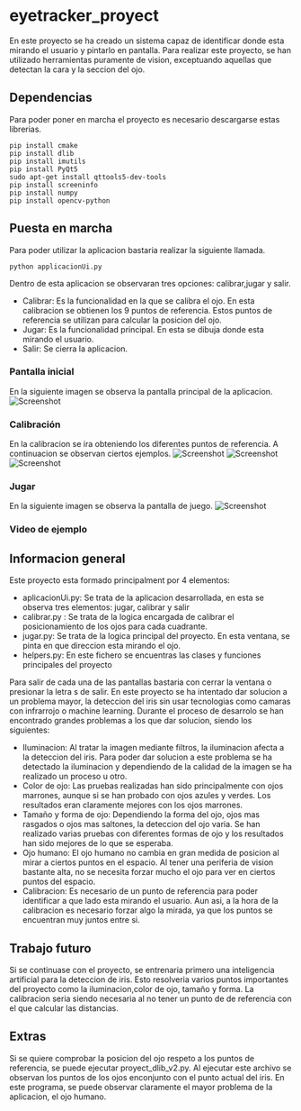 # eyetracker_proyect
En este proyecto se ha creado un sistema capaz de identificar donde esta mirando el usuario y pintarlo en pantalla. Para realizar este proyecto, se han utilizado herramientas puramente de vision, exceptuando aquellas que detectan la cara y la seccion del ojo.
## Dependencias 
Para poder poner en marcha el proyecto es necesario descargarse estas librerias.
```
pip install cmake
pip install dlib
pip install imutils
pip install PyQt5
sudo apt-get install qttools5-dev-tools
pip install screeninfo
pip install numpy
pip install opencv-python
```
## Puesta en marcha
Para poder utilizar la aplicacion bastaria realizar la siguiente llamada.
```
python applicacionUi.py
```
Dentro de esta aplicacion se observaran tres opciones: calibrar,jugar y salir.
* Calibrar: Es la funcionalidad en la que se calibra el ojo. En esta calibracion se obtienen los 9 puntos de referencia. Estos puntos de referencia se utilizan para calcular la posicion del ojo.
* Jugar: Es la funcionalidad principal. En esta se dibuja donde esta mirando el usuario.
* Salir: Se cierra la aplicacion.
### Pantalla inicial
En la siguiente imagen se observa la pantalla principal de la aplicacion.
![Screenshot](mainUI.png)
### Calibración
En la calibracion se ira obteniendo los diferentes puntos de referencia. A continuacion se observan ciertos ejemplos.
![Screenshot](calibrar1.png)
![Screenshot](calibrar2.png)
![Screenshot](calibrar3.png)
### Jugar
En la siguiente imagen se observa la pantalla de juego.
![Screenshot](jugar.png)
### Video de ejemplo

## Informacion general
Este proyecto esta formado principalment por 4 elementos:
* aplicacionUi.py: Se trata de la aplicacion desarrollada, en esta se observa tres elementos: jugar, calibrar y salir
* calibrar.py : Se trata de la logica encargada de calibrar el posicionamiento de los ojos para cada cuadrante.
* jugar.py: Se trata de la logica principal del proyecto. En esta ventana, se pinta en que direccion esta mirando el ojo.
* helpers.py: En este fichero se encuentras las clases y funciones principales del proyecto

Para salir de cada una de las pantallas bastaria con cerrar la ventana o presionar la letra s de salir. En este proyecto se ha intentado dar solucion a un problema mayor, la deteccion del iris sin usar tecnologias como camaras con infrarrojo o machine learning. Durante el proceso de desarrolo se han encontrado grandes problemas a los que dar solucion, siendo los siguientes:
* Iluminacion: Al tratar la imagen mediante filtros, la iluminacion afecta a la deteccion del iris. Para poder dar solucion a este problema se ha detectado la iluminacion y dependiendo de la calidad de la imagen se ha realizado un proceso u otro.
* Color de ojo: Las pruebas realizadas han sido principalmente con ojos marrones, aunque si se han probado con ojos azules y verdes. Los resultados eran claramente mejores con los ojos marrones.
* Tamaño y forma de ojo: Dependiendo la forma del ojo, ojos mas rasgados o ojos mas saltones, la deteccion del ojo varia. Se han realizado varias pruebas con diferentes formas de ojo y los resultados han sido mejores de lo que se esperaba.
* Ojo humano: El ojo humano no cambia en gran medida de posicion al mirar a ciertos puntos en el espacio. Al tener una periferia de vision bastante alta, no se necesita forzar mucho el ojo para ver en ciertos puntos del espacio.
* Calibracion: Es necesario de un punto de referencia para poder identificar a que lado esta mirando el usuario. Aun asi, a la hora de la calibracion es necesario forzar algo la mirada, ya que los puntos se encuentran muy juntos entre si.
## Trabajo futuro
Si se continuase con el proyecto, se entrenaria primero una inteligencia artificial para la deteccion de iris. Esto resolveria varios puntos importantes del proyecto como la iluminacion,color de ojo, tamaño y forma. La calibracion seria siendo necesaria al no tener un punto de de referencia con el que calcular las distancias.
## Extras
Si se quiere comprobar la posicion del ojo respeto a los puntos de referencia, se puede ejecutar proyect_dlib_v2.py. Al ejecutar este archivo se observan los puntos de los ojos enconjunto con el punto actual del iris. En este programa, se puede observar claramente el mayor problema de la aplicacion, el ojo humano.
